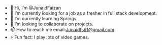 - 👋 Hi, I’m @JunaidFaizan
- 👀 I’m currently looking for a job as a fresher in full stack development.
- 🌱 I’m currently learning Springs.
- 💞️ I’m looking to collaborate on projects.
- 📫 How to reach me email:Junaidfs91@gmail.com
- ⚡ Fun fact: I play lots of video games.

<!---
JunaidFaizan/JunaidFaizan is a ✨ special ✨ repository because its `README.md` (this file) appears on your GitHub profile.
You can click the Preview link to take a look at your changes.
--->
